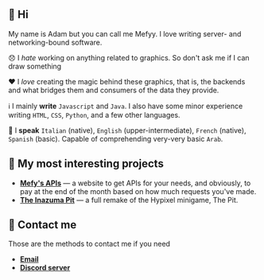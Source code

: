 ## 👋 Hi

My name is Adam but you can call me Mefyy. I love writing server- and networking-bound software. 

😞 I *hate* working on anything related to graphics. So don't ask me if I can draw something

❤️ I *love* creating the magic behind these graphics, that is, the backends and what bridges them and consumers of the data they provide.

ℹ️ I mainly **write** `Javascript` and `Java`. I also have some minor experience writing `HTML`, `CSS`, `Python`, and a few other languages.

💬 I **speak** `Italian` (native), `English` (upper-intermediate), `French` (native), `Spanish` (basic). Capable of comprehending very-very basic `Arab`.



## 📝 My most interesting projects

* [**Mefy's APIs**](https://mefysapi.tk) — a website to get APIs for your needs, and obviously, to pay at the end of the month based on how much requests you've made.
* [**The Inazuma Pit**](https://discord.gg/9qnwUqkm9Y) — a full remake of the Hypixel minigame, The Pit.

## 📱 Contact me

Those are the methods to contact me if you need

* [**Email**](mailto:mefyyy.official@gmail.com)
* [**Discord server**](https://discord.gg/9qnwUqkm9Y)

